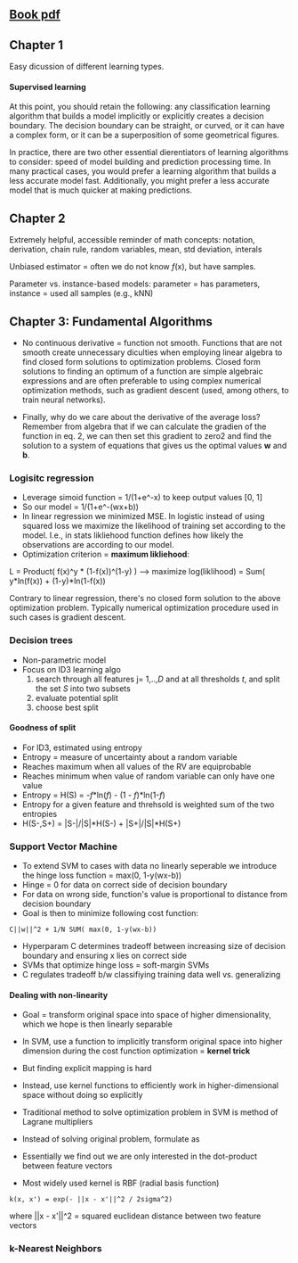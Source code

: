 ## [Book pdf](http://ema.cri-info.cm/wp-content/uploads/2019/07/2019BurkovTheHundred-pageMachineLearning.pdf)

## Chapter 1

Easy dicussion of different learning types.

#### Supervised learning
At this point, you should retain the following: any classification learning algorithm that
builds a model implicitly or explicitly creates a decision boundary. The decision boundary
can be straight, or curved, or it can have a complex form, or it can be a superposition of
some geometrical figures.

In practice, there are two other essential dierentiators of learning algorithms to consider:
speed of model building and prediction processing time. In many practical cases, you would
prefer a learning algorithm that builds a less accurate model fast. Additionally, you might
prefer a less accurate model that is much quicker at making predictions.

## Chapter 2

Extremely helpful, accessible reminder of math concepts: notation, derivation, chain rule, random variables, mean, std deviation, interals

Unbiased estimator = often we do not know _f_(x), but have samples. 

Parameter vs. instance-based models: parameter = has parameters, instance = used all samples (e.g., kNN)

## Chapter 3: Fundamental Algorithms

* No continuous derivative = function not smooth. Functions that are not smooth create unnecessary diculties when employing linear algebra to find closed form solutions to optimization problems. Closed form solutions to finding an optimum of a function are simple algebraic expressions and are often preferable to using complex numerical optimization methods, such as gradient descent (used, among others, to train neural networks).

* Finally, why do we care about the derivative of the average loss? Remember from algebra that if we can calculate the gradien of the function in eq. 2, we can then set this gradient to zero2 and find the solution to a system of equations that gives us the optimal values **w** and **b**. 

### Logisitc regression
* Leverage simoid function = 1/(1+e^-x) to keep output values [0, 1]
* So our model = 1/(1+e^-(wx+b))
* In linear regression we minimized MSE. In logistic instead of using squared loss we maximize the likelihood of training set according to the model. I.e., in stats likliehood function defines how likely the observations are according to our model.
* Optimization criterion = **maximum likliehood**: 

L = Product( f(x)^y * (1-f(x))^(1-y) )
--> maximize log(liklihood) = Sum( y*ln(f(x)) + (1-y)*ln(1-f(x))

Contrary to linear regression, there's no closed form solution to the above optimization problem. Typically numerical optimization procedure used in such cases is gradient descent.

### Decision trees
* Non-parametric model
* Focus on ID3 learning algo
  1. search through all features j= 1,..,_D_ and at all thresholds _t_, and split the set _S_ into two subsets
  2. evaluate potential split
  3. choose best split

#### Goodness of split
* For ID3, estimated using entropy
* Entropy = measure of uncertainty about a random variable
* Reaches maximum when all values of the RV are equiprobable
* Reaches minimum when value of random variable can only have one value
* Entropy = H(S) = -_f_*ln(_f_) - (1 - _f_)*ln(1-_f_)
* Entropy for a given feature and threhsold is weighted sum of the two entropies
* H(S-,S+) = |S-|/|S|*H(S-) + |S+|/|S|*H(S+)

### Support Vector Machine
* To extend SVM to cases with data no linearly seperable we introduce the hinge loss function = max(0, 1-y(wx-b))
* Hinge = 0 for data on correct side of decision boundary
* For data on wrong side, function's value is proportional to distance from decision boundary
* Goal is then to minimize following cost function:

`C||w||^2 + 1/N SUM( max(0, 1-y(wx-b))`

* Hyperparam C determines tradeoff between increasing size of decision boundary and ensuring x lies on correct side
* SVMs that optimize hinge loss = soft-margin SVMs
* C regulates tradeoff b/w classifiying training data well vs. generalizing

#### Dealing with non-linearity
* Goal = transform original space into space of higher dimensionality, which we hope is then linearly separable
* In SVM, use a function to implicitly transform original space into higher dimension during the cost function optimization = **kernel trick**
* But finding explicit mapping is hard
* Instead, use kernel functions to efficiently work in higher-dimensional space without doing so explicitly

* Traditional method to solve optimization problem in SVM is method of Lagrane multipliers
* Instead of solving original problem, formulate as <see pdf>
* Essentially we find out we are only interested in the dot-product between feature vectors
* Most widely used kernel is RBF (radial basis function)

`k(x, x') = exp(- ||x - x'||^2 / 2sigma^2)`

where ||x - x'||^2 = squared euclidean distance between two feature vectors

### k-Nearest Neighbors




